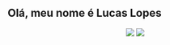 ## Olá, meu nome é Lucas Lopes


  
  
<div style="display: inline_block" align="center"> 
 
  <a href="mailto:lucaslopesportella18@outlook.com" target="_blank"><img src="https://img.shields.io/badge/Microsoft_Outlook-0078D4?style=for-the-badge&logo=microsoft-outlook&logoColor=white" target="_blank"></a> 
  <a href="https://www.linkedin.com/in/lucas-lopes-portella/" target="_blank"><img src="https://img.shields.io/badge/-LinkedIn-%230077B5?style=for-the-badge&logo=linkedin&logoColor=white" target="_blank"></a>  

</div>



<!---
### Referências:
- https://www.youtube.com/watch?v=TsaLQAetPLU (Como personalizar o seu perfil no Github (Readme))
- https://github.com/anuraghazra/github-readme-stats#customization (estrutura readme)
- https://www.markdownguide.org/basic-syntax/ (Sintaxe básica Markdown)
- https://github.com/jmnote/z-icons (ícones e logos)
- https://dev.to/envoy_/150-badges-for-github-pnk (ícones e logos)
- https://angular.io/presskit#full-color-logo (logo Angular)
- https://spring.io/projects/spring-boot (logo SPRING)
- https://upload.wikimedia.org/wikipedia/commons/8/87/Sql_data_base_with_logo.png (logo SQL)
- https://logospng.org/logo-microsoft-outlook/ (logo Outlook)
- https://git-scm.com/downloads/logos (logo Git)


Lucas-Lopes-Portella/Lucas-Lopes-Portella is a ✨ special ✨ repository because its `README.md` (this file) appears on your GitHub profile.
You can click the Preview link to take a look at your changes.


--->
